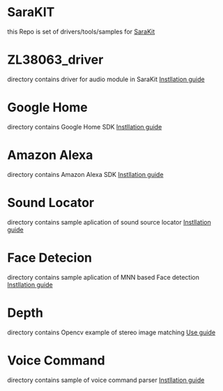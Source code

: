 # **SaraKIT**  
this Repo is set of drivers/tools/samples for [SaraKit](https://sarakit.saraai.com/getting-started/software)

# ZL38063_driver
directory contains driver for audio module in SaraKit [Instllation guide](https://sarakit.saraai.com/getting-started/software) 

# Google Home 
directory contains Google Home SDK [Instllation guide](https://sarakit.saraai.com/example-of-use/softwareex/google-home) 

# Amazon Alexa 
directory contains Amazon Alexa SDK [Instllation guide](https://sarakit.saraai.com/example-of-use/softwareex/alexa) 

# Sound Locator
directory contains sample aplication of sound source locator [Instllation guide](https://sarakit.saraai.com/example-of-use/softwareex/sound-locator)
 
# Face Detecion
directory contains sample aplication of MNN based Face detection [Instllation guide](https://sarakit.saraai.com/example-of-use/softwareex/face-detection) 

# Depth
directory contains Opencv example of stereo image matching [Use guide](https://sarakit.saraai.com/example-of-use/softwareex/depth) 

# Voice Command
directory contains sample of voice command parser [Instllation guide](https://sarakit.saraai.com/example-of-use/softwareex/voice-command) 
